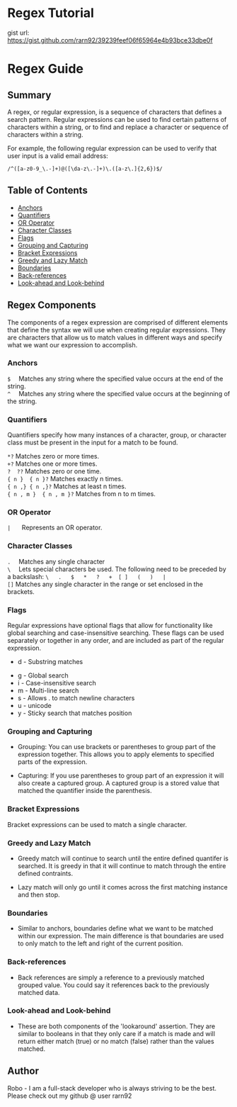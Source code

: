 # Regex Tutorial

gist url: https://gist.github.com/rarn92/39239feef06f65964e4b93bce33dbe0f

# Regex Guide

## Summary

A regex, or regular expression, is a sequence of characters that defines a search pattern. Regular expressions can be used to find certain patterns of characters within a string, or to find and replace a character or sequence of characters within a string.

For example, the following regular expression can be used to verify that user input is a valid email address:

`/^([a-z0-9_\.-]+)@([\da-z\.-]+)\.([a-z\.]{2,6})$/`

## Table of Contents

- [Anchors](#anchors)
- [Quantifiers](#quantifiers)
- [OR Operator](#or-operator)
- [Character Classes](#character-classes)
- [Flags](#flags)
- [Grouping and Capturing](#grouping-and-capturing)
- [Bracket Expressions](#bracket-expressions)
- [Greedy and Lazy Match](#greedy-and-lazy-match)
- [Boundaries](#boundaries)
- [Back-references](#back-references)
- [Look-ahead and Look-behind](#look-ahead-and-look-behind)

## Regex Components

The components of a regex expression are comprised of different elements that define the syntax we will use when creating regular expressions. They are characters that allow us to match values in different ways and specify what we want our expression to accomplish.

### Anchors

`$  `	Matches any string where the specified value occurs at the end of the string.  
`^  `	Matches any string where the specified value occurs at the beginning of the string.  

### Quantifiers

Quantifiers specify how many instances of a character, group, or character class must be present in the input for a match to be found.

`*?`	Matches zero or more times.  
`+?`	Matches one or more times.  
`?	??`	Matches zero or one time.  
`{ n }	{ n }?`	Matches exactly n times.  
`{ n ,}	{ n ,}?`	Matches at least n times.  
`{ n , m }	{ n , m }?`	Matches from n to m times.  

### OR Operator

`|   `	Represents an OR operator.  

### Character Classes

`.  `	Matches any single character  
`\  ` Lets special characters be used. The following need to be preceded by a backslash: `\   .   $   *   ?   +  [ ]   (   )   |  `  
`[]`	Matches any single character in the range or set enclosed in the brackets.  

### Flags

Regular expressions have optional flags that allow for functionality like global searching and case-insensitive searching. These flags can be used separately or together in any order, and are included as part of the regular expression.

* d - Substring matches
+ g	- Global search
+ i	- Case-insensitive search
+ m	- Multi-line search
+ s	- Allows . to match newline characters
+ u	- unicode
+ y	- Sticky search that matches position

### Grouping and Capturing

* Grouping: You can use brackets or parentheses to group part of the expression together. This allows you to apply elements to specified parts of the expression.  
+ Capturing: If you use parentheses to group part of an expression it will also create a captured group. A captured group is a stored value that matched the quantifier inside the parenthesis.

### Bracket Expressions

Bracket expressions can be used to match a single character.

### Greedy and Lazy Match

* Greedy match will continue to search until the entire defined quantifer is searched. It is greedy in that it will continue to match through the entire defined contraints.
+ Lazy match will only go until it comes across the first matching instance and then stop.

### Boundaries

* Similar to anchors, boundaries define what we want to be matched within our expression. The main difference is that boundaries are used to only match to the left and right of the current position.

### Back-references

* Back references are simply a reference to a previously matched grouped value. You could say it references back to the previously matched data.

### Look-ahead and Look-behind

* These are both components of the 'lookaround' assertion. They are similar to booleans in that they only care if a match is made and will return either match (true) or no match (false) rather than the values matched.

## Author
Robo - I am a full-stack developer who is always striving to be the best. Please check out my github @ user rarn92
